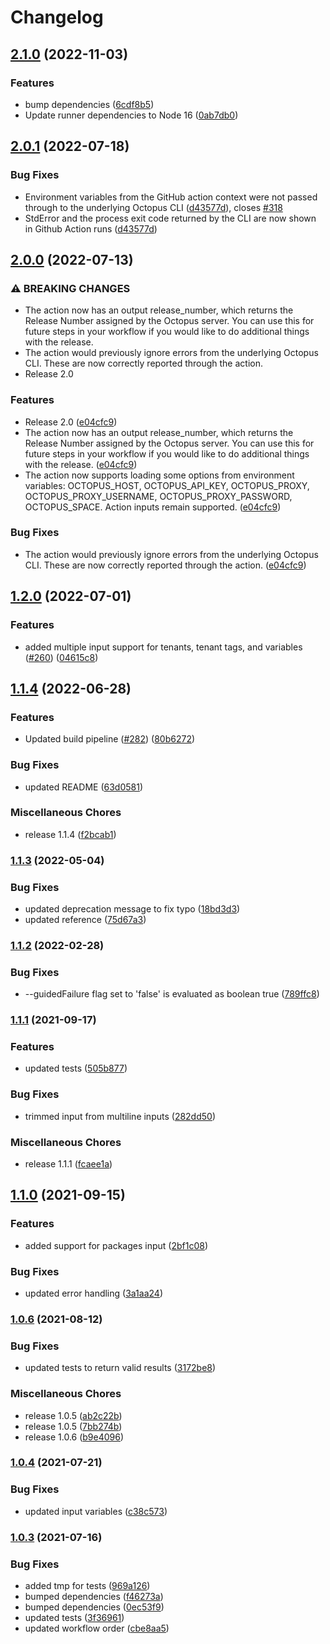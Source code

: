 # Changelog

## [2.1.0](https://github.com/OctopusDeploy/create-release-action/compare/v2.0.1...v2.1.0) (2022-11-03)


### Features

* bump dependencies ([6cdf8b5](https://github.com/OctopusDeploy/create-release-action/commit/6cdf8b5ae9cfe48342d45fbedfd55bf891d07b37))
* Update runner dependencies to Node 16 ([0ab7db0](https://github.com/OctopusDeploy/create-release-action/commit/0ab7db0303530a67fef95f709fbbbe50d182426d))

## [2.0.1](https://github.com/OctopusDeploy/create-release-action/compare/v2.0.0...v2.0.1) (2022-07-18)


### Bug Fixes

* Environment variables from the GitHub action context were not passed through to the underlying Octopus CLI ([d43577d](https://github.com/OctopusDeploy/create-release-action/commit/d43577d3aa0a92195c1b124a440e3e67eea3c2a7)), closes [#318](https://github.com/OctopusDeploy/create-release-action/issues/318)
* StdError and the process exit code returned by the CLI are now shown in Github Action runs ([d43577d](https://github.com/OctopusDeploy/create-release-action/commit/d43577d3aa0a92195c1b124a440e3e67eea3c2a7))

## [2.0.0](https://github.com/OctopusDeploy/create-release-action/compare/v1.2.0...v2.0.0) (2022-07-13)


### ⚠ BREAKING CHANGES

* The action now has an output release_number, which returns the Release Number assigned by the Octopus server. You can use this for future steps in your workflow if you would like to do additional things with the release.
* The action would previously ignore errors from the underlying Octopus CLI. These are now correctly reported through the action.
* Release 2.0

### Features

* Release 2.0 ([e04cfc9](https://github.com/OctopusDeploy/create-release-action/commit/e04cfc9bfa1472677ae0c4809e08c7db306b277f))
* The action now has an output release_number, which returns the Release Number assigned by the Octopus server. You can use this for future steps in your workflow if you would like to do additional things with the release. ([e04cfc9](https://github.com/OctopusDeploy/create-release-action/commit/e04cfc9bfa1472677ae0c4809e08c7db306b277f))
* The action now supports loading some options from environment variables: OCTOPUS_HOST, OCTOPUS_API_KEY, OCTOPUS_PROXY, OCTOPUS_PROXY_USERNAME, OCTOPUS_PROXY_PASSWORD, OCTOPUS_SPACE. Action inputs remain supported. ([e04cfc9](https://github.com/OctopusDeploy/create-release-action/commit/e04cfc9bfa1472677ae0c4809e08c7db306b277f))


### Bug Fixes

* The action would previously ignore errors from the underlying Octopus CLI. These are now correctly reported through the action. ([e04cfc9](https://github.com/OctopusDeploy/create-release-action/commit/e04cfc9bfa1472677ae0c4809e08c7db306b277f))

## [1.2.0](https://github.com/OctopusDeploy/create-release-action/compare/v1.1.4...v1.2.0) (2022-07-01)


### Features

* added multiple input support for tenants, tenant tags, and variables ([#260](https://github.com/OctopusDeploy/create-release-action/issues/260)) ([04615c8](https://github.com/OctopusDeploy/create-release-action/commit/04615c8854f754c0275e372a8d1be800de4bf13b))

## [1.1.4](https://github.com/OctopusDeploy/create-release-action/compare/v1.1.3...v1.1.4) (2022-06-28)


### Features

* Updated build pipeline ([#282](https://github.com/OctopusDeploy/create-release-action/issues/282)) ([80b6272](https://github.com/OctopusDeploy/create-release-action/commit/80b62723c789e9a7b4ca4b580f1b986540db0ce0))


### Bug Fixes

* updated README ([63d0581](https://github.com/OctopusDeploy/create-release-action/commit/63d0581c16acc09da66beaab126def241fccb78e))


### Miscellaneous Chores

* release 1.1.4 ([f2bcab1](https://github.com/OctopusDeploy/create-release-action/commit/f2bcab125425aedae05db3dffff986d3c07a5b15))

### [1.1.3](https://github.com/OctopusDeploy/create-release-action/compare/v1.1.2...v1.1.3) (2022-05-04)


### Bug Fixes

* updated deprecation message to fix typo ([18bd3d3](https://github.com/OctopusDeploy/create-release-action/commit/18bd3d3ee699201cb48b0a154f1eee2f7ef021b6))
* updated reference ([75d67a3](https://github.com/OctopusDeploy/create-release-action/commit/75d67a3d3f26a730ed3c00bbd75b17ec5b7fca65))

### [1.1.2](https://www.github.com/OctopusDeploy/create-release-action/compare/v1.1.1...v1.1.2) (2022-02-28)


### Bug Fixes

* --guidedFailure flag set to 'false' is evaluated as boolean true ([789ffc8](https://www.github.com/OctopusDeploy/create-release-action/commit/789ffc8a64b20656d5d9e2b71a4db71bec9f2c35))

### [1.1.1](https://www.github.com/OctopusDeploy/create-release-action/compare/v1.1.0...v1.1.1) (2021-09-17)


### Features

* updated tests ([505b877](https://www.github.com/OctopusDeploy/create-release-action/commit/505b8771e1b92a30399bdb73937d0ff7dbda4463))


### Bug Fixes

* trimmed input from multiline inputs ([282dd50](https://www.github.com/OctopusDeploy/create-release-action/commit/282dd509d9e5d0831e966113b091d2453bc0d979))


### Miscellaneous Chores

* release 1.1.1 ([fcaee1a](https://www.github.com/OctopusDeploy/create-release-action/commit/fcaee1a7a1e3678e31f0ee0e882ebd778edc1b0a))

## [1.1.0](https://www.github.com/OctopusDeploy/create-release-action/compare/v1.0.6...v1.1.0) (2021-09-15)


### Features

* added support for packages input ([2bf1c08](https://www.github.com/OctopusDeploy/create-release-action/commit/2bf1c08fb09d805750cbf74a2a3ad836bbfb3f41))


### Bug Fixes

* updated error handling ([3a1aa24](https://www.github.com/OctopusDeploy/create-release-action/commit/3a1aa24196373d8f88fa3db7004286fd3d90a7ab))

### [1.0.6](https://www.github.com/OctopusDeploy/create-release-action/compare/v1.0.4...v1.0.6) (2021-08-12)


### Bug Fixes

* updated tests to return valid results ([3172be8](https://www.github.com/OctopusDeploy/create-release-action/commit/3172be8ee824441609c02b674b99276c33c39068))


### Miscellaneous Chores

* release 1.0.5 ([ab2c22b](https://www.github.com/OctopusDeploy/create-release-action/commit/ab2c22b1d7aa78dffe981b43b1db6e0fd623ae3c))
* release 1.0.5 ([7bb274b](https://www.github.com/OctopusDeploy/create-release-action/commit/7bb274b32b00848e4013dd2a733f4e0cb24b000e))
* release 1.0.6 ([b9e4096](https://www.github.com/OctopusDeploy/create-release-action/commit/b9e4096ba3d632846c338efa47e9a49a8d337400))

### [1.0.4](https://www.github.com/OctopusDeploy/create-release-action/compare/v1.0.3...v1.0.4) (2021-07-21)


### Bug Fixes

* updated input variables ([c38c573](https://www.github.com/OctopusDeploy/create-release-action/commit/c38c573ec27f92eda0576452f2a4e12c08552f35))

### [1.0.3](https://www.github.com/OctopusDeploy/create-release-action/compare/v1.0.2...v1.0.3) (2021-07-16)


### Bug Fixes

* added tmp for tests ([969a126](https://www.github.com/OctopusDeploy/create-release-action/commit/969a12617ec16835a03bef2fcf7ff62ab1e8e4a0))
* bumped dependencies ([f46273a](https://www.github.com/OctopusDeploy/create-release-action/commit/f46273ad93992e6ad816d8c80d2347f4fdc0a890))
* bumped dependencies ([0ec53f9](https://www.github.com/OctopusDeploy/create-release-action/commit/0ec53f9960921f5eca2a7e108131dc47b22b9333))
* updated tests ([3f36961](https://www.github.com/OctopusDeploy/create-release-action/commit/3f3696157f39e455a3b73393ed5122e44cce6932))
* updated workflow order ([cbe8aa5](https://www.github.com/OctopusDeploy/create-release-action/commit/cbe8aa56beb2ab954eaf193a3199694ff77fefc9))
